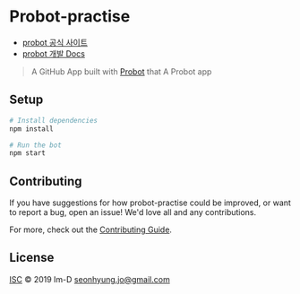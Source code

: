 # Probot-practise

- [probot 공식 사이트](https://probot.github.io/)
- [probot 개발 Docs](https://probot.github.io/docs/)

> A GitHub App built with [Probot](https://github.com/probot/probot) that A Probot app

## Setup

```sh
# Install dependencies
npm install

# Run the bot
npm start
```

## Contributing

If you have suggestions for how probot-practise could be improved, or want to report a bug, open an issue! We'd love all and any contributions.

For more, check out the [Contributing Guide](../CONTRIBUTING.md).

## License

[ISC](../LICENSE) © 2019 Im-D <seonhyung.jo@gmail.com>
